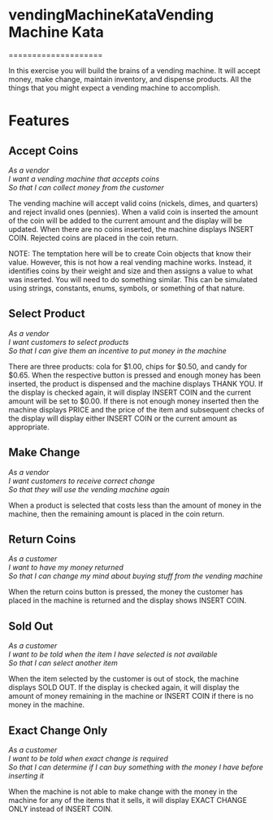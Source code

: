 # vendingMachineKataVending Machine Kata

====================

In this exercise you will build the brains of a vending machine. It will accept money, make change, maintain
inventory, and dispense products. All the things that you might expect a vending machine to accomplish.

# Features

## Accept Coins

_As a vendor_  
_I want a vending machine that accepts coins_  
_So that I can collect money from the customer_

The vending machine will accept valid coins (nickels, dimes, and quarters) and reject invalid ones (pennies). When a
valid coin is inserted the amount of the coin will be added to the current amount and the display will be updated.
When there are no coins inserted, the machine displays INSERT COIN. Rejected coins are placed in the coin return.

NOTE: The temptation here will be to create Coin objects that know their value. However, this is not how a real
vending machine works. Instead, it identifies coins by their weight and size and then assigns a value to what
was inserted. You will need to do something similar. This can be simulated using strings, constants, enums,
symbols, or something of that nature.

## Select Product

_As a vendor_  
_I want customers to select products_  
_So that I can give them an incentive to put money in the machine_

There are three products: cola for $1.00, chips for $0.50, and candy for $0.65. When the respective button is pressed
and enough money has been inserted, the product is dispensed and the machine displays THANK YOU. If the display is
checked again, it will display INSERT COIN and the current amount will be set to $0.00. If there is not enough money
inserted then the machine displays PRICE and the price of the item and subsequent checks of the display will display
either INSERT COIN or the current amount as appropriate.

## Make Change

_As a vendor_  
_I want customers to receive correct change_  
_So that they will use the vending machine again_

When a product is selected that costs less than the amount of money in the machine, then the remaining amount is placed
in the coin return.

## Return Coins

_As a customer_  
_I want to have my money returned_  
_So that I can change my mind about buying stuff from the vending machine_

When the return coins button is pressed, the money the customer has placed in the machine is returned and the display shows
INSERT COIN.

## Sold Out

_As a customer_  
_I want to be told when the item I have selected is not available_  
_So that I can select another item_

When the item selected by the customer is out of stock, the machine displays SOLD OUT. If the display is checked again,
it will display the amount of money remaining in the machine or INSERT COIN if there is no money in the machine.

## Exact Change Only

_As a customer_  
_I want to be told when exact change is required_  
_So that I can determine if I can buy something with the money I have before inserting it_

When the machine is not able to make change with the money in the machine for any of the items that it sells, it will
display EXACT CHANGE ONLY instead of INSERT COIN.

